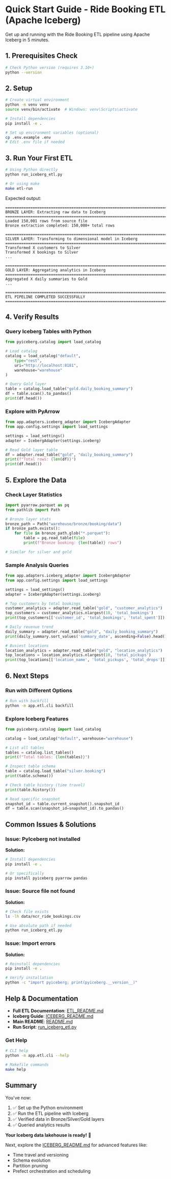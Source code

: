 # Quick Start Guide - Ride Booking ETL (Apache Iceberg)

Get up and running with the Ride Booking ETL pipeline using Apache Iceberg in 5 minutes.

## 1. Prerequisites Check

```bash
# Check Python version (requires 3.10+)
python --version
```

## 2. Setup

```bash
# Create virtual environment
python -m venv venv
source venv/bin/activate  # Windows: venv\Scripts\activate

# Install dependencies
pip install -e .

# Set up environment variables (optional)
cp .env.example .env
# Edit .env file if needed
```

## 3. Run Your First ETL

```bash
# Using Python directly
python run_iceberg_etl.py

# Or using make
make etl-run
```

Expected output:
```
================================================================================
BRONZE LAYER: Extracting raw data to Iceberg
================================================================================
Loaded 150,001 rows from source file
Bronze extraction completed: 150,000+ total rows

================================================================================
SILVER LAYER: Transforming to dimensional model in Iceberg
================================================================================
Transformed X customers to Silver
Transformed X bookings to Silver
...

================================================================================
GOLD LAYER: Aggregating analytics in Iceberg
================================================================================
Aggregated X daily summaries to Gold
...

================================================================================
ETL PIPELINE COMPLETED SUCCESSFULLY
================================================================================
```

## 4. Verify Results

### Query Iceberg Tables with Python

```python
from pyiceberg.catalog import load_catalog

# Load catalog
catalog = load_catalog("default", 
    type="rest",
    uri="http://localhost:8181",
    warehouse="warehouse"
)

# Query Gold layer
table = catalog.load_table("gold.daily_booking_summary")
df = table.scan().to_pandas()
print(df.head())
```

### Explore with PyArrow

```python
from app.adapters.iceberg_adapter import IcebergAdapter
from app.config.settings import load_settings

settings = load_settings()
adapter = IcebergAdapter(settings.iceberg)

# Read Gold layer table
df = adapter.read_table("gold", "daily_booking_summary")
print(f"Total rows: {len(df)}")
print(df.head())
```

## 5. Explore the Data

### Check Layer Statistics

```python
import pyarrow.parquet as pq
from pathlib import Path

# Bronze layer stats
bronze_path = Path("warehouse/bronze/booking/data")
if bronze_path.exists():
    for file in bronze_path.glob("*.parquet"):
        table = pq.read_table(file)
        print(f"Bronze booking: {len(table)} rows")

# Similar for silver and gold
```

### Sample Analysis Queries

```python
from app.adapters.iceberg_adapter import IcebergAdapter
from app.config.settings import load_settings

settings = load_settings()
adapter = IcebergAdapter(settings.iceberg)

# Top customers by total bookings
customer_analytics = adapter.read_table("gold", "customer_analytics")
top_customers = customer_analytics.nlargest(10, 'total_bookings')
print(top_customers[['customer_id', 'total_bookings', 'total_spent']])

# Daily revenue trend
daily_summary = adapter.read_table("gold", "daily_booking_summary")
print(daily_summary.sort_values('summary_date', ascending=False).head(10))

# Busiest locations
location_analytics = adapter.read_table("gold", "location_analytics")
top_locations = location_analytics.nlargest(10, 'total_pickups')
print(top_locations[['location_name', 'total_pickups', 'total_drops']])
```

## 6. Next Steps

### Run with Different Options

```bash
# Run with backfill
python -m app.etl.cli backfill
```

### Explore Iceberg Features

```python
from pyiceberg.catalog import load_catalog

catalog = load_catalog("default", warehouse="warehouse")

# List all tables
tables = catalog.list_tables()
print(f"Total tables: {len(tables)}")

# Inspect table schema
table = catalog.load_table("silver.booking")
print(table.schema())

# Check table history (time travel)
print(table.history())

# Read specific snapshot
snapshot_id = table.current_snapshot().snapshot_id
df = table.scan(snapshot_id=snapshot_id).to_pandas()
```

## Common Issues & Solutions

### Issue: PyIceberg not installed

**Solution:**
```bash
# Install dependencies
pip install -e .

# Or specifically
pip install pyiceberg pyarrow pandas
```

### Issue: Source file not found

**Solution:**
```bash
# Check file exists
ls -lh data/ncr_ride_bookings.csv

# Use absolute path if needed
python run_iceberg_etl.py
```

### Issue: Import errors

**Solution:**
```bash
# Reinstall dependencies
pip install -e .

# Verify installation
python -c "import pyiceberg; print(pyiceberg.__version__)"
```

## Help & Documentation

- **Full ETL Documentation**: [ETL_README.md](ETL_README.md)
- **Iceberg Guide**: [ICEBERG_README.md](ICEBERG_README.md)
- **Main README**: [README.md](README.md)
- **Run Script**: [run_iceberg_etl.py](run_iceberg_etl.py)

### Get Help

```bash
# CLI help
python -m app.etl.cli --help

# Makefile commands
make help
```

## Summary

You've now:
1. ✅ Set up the Python environment
2. ✅ Run the ETL pipeline with Iceberg
3. ✅ Verified data in Bronze/Silver/Gold layers
4. ✅ Queried analytics results

**Your Iceberg data lakehouse is ready!** 🎉

Next, explore the [ICEBERG_README.md](ICEBERG_README.md) for advanced features like:
- Time travel and versioning
- Schema evolution
- Partition pruning
- Prefect orchestration and scheduling

